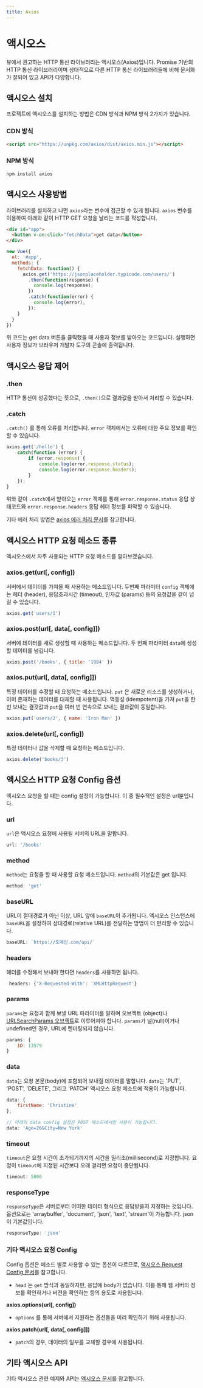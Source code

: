 ```yaml
---
title: Axios
---
```


# 액시오스

뷰에서 권고하는 HTTP 통신 라이브러리는 액시오스(Axios)입니다. Promise 기반의 HTTP 통신 라이브러리이며 상대적으로 다른 HTTP 통신 라이브러리들에 비해 문서화가 잘되어 있고 API가 다양합니다.

## 액시오스 설치

프로젝트에 액시오스를 설치하는 방법은 CDN 방식과 NPM 방식 2가지가 있습니다.

### CDN 방식

```html
<script src="https://unpkg.com/axios/dist/axios.min.js"></script>
```

### NPM 방식

```bash
npm install axios
```

## 액시오스 사용방법

라이브러리를 설치하고 나면 `axios`라는 변수에 접근할 수 있게 됩니다. `axios` 변수를 이용하여 아래와 같이 HTTP GET 요청을 날리는 코드를 작성합니다.

```html
<div id="app">
  <button v-on:click="fetchData">get data</button>
</div>
```

```js
new Vue({
  el: '#app',
  methods: {
    fetchData: function() {
      axios.get('https://jsonplaceholder.typicode.com/users/')
        .then(function(response) {
          console.log(response);
        })
        .catch(function(error) {
          console.log(error);
        });
    }
  }
})
```

위 코드는 get data 버튼을 클릭했을 때 사용자 정보를 받아오는 코드입니다. 실행하면 사용자 정보가 브라우저 개발자 도구의 콘솔에 출력됩니다.

## 액시오스 응답 제어

### .then

HTTP 통신이 성공했다는 뜻으로, `.then()`으로 결과값을 받아서 처리할 수 있습니다.

### .catch

`.catch()` 를 통해 오류를 처리합니다. `error` 객체에서는 오류에 대한 주요 정보를 확인할 수 있습니다. 

```javascript
axios.get('/hello') {
    catch(function (error) {
        if (error.response) {
            console.log(error.response.status);
            console.log(error.response.headers);
        }
    });
}
```

위와 같이 `.catch`에서 받아오는 `error` 객체를 통해 `error.response.status`  응답 상태코드와 `error.response.headers` 응답 헤더 정보를 파악할 수 있습니다. 

기타 에러 처리 방법은 [axios 에러 처리 문서](https://axios-http.com/docs/handling_errors)를 참고합니다.

## 액시오스 HTTP 요청 메소드 종류

액시오스에서 자주 사용되는 HTTP 요청 메소드를 알아보겠습니다.

### **axios.get(url[, config])**

서버에서 데이터를 가져올 때 사용하는 메소드입니다. 두번째 파라미터 `config` 객체에는 헤더 (header), 응답초과시간 (timeout), 인자값 (params) 등의 요청값을 같이 넘길 수 있습니다. 

```javascript
axios.get('users/1')
```

### axios.post(url[, data[, config]])

서버에 데이터를 새로 생성할 때 사용하는 메소드입니다. 두 번째 파라미터 `data`에 생성할 데이터를 넘깁니다. 

```javascript
axios.post('/books', { title: '1984' })
```

### **axios.put(url[, data[, config]])**

특정 데이터를 수정할 때 요청하는 메소드입니다. `put` 은 새로운 리소스를 생성하거나, 이미 존재하는 데이터를 대체할 때 사용됩니다. 멱등성 (idempotent)을 가져 `put`을 한 번 보내는 결괏값과 `put`을 여러 번 연속으로 보내는 결과값이 동일합니다. 

```javascript
axios.put('users/2', { name: 'Iron Man' })
```

### **axios.delete(url[, config])**

특정 데이터나 값을 삭제할 때 요청하는 메소드입니다. 

```javascript
axios.delete('books/3')
```

## 액시오스 HTTP 요청 Config 옵션 

액시오스 요청을 할 때는 config 설정이 가능합니다. 이 중 필수적인 설정은 url뿐입니다.

### url

`url`은 액시오스 요청에 사용될 서버의 URL을 말합니다. 

```javascript
url: '/books'
```

### method

`method`는 요청을 할 때 사용할 요청 메소드입니다. `method`의 기본값은 get 입니다.

```javascript
method: 'get'
```

### baseURL 

URL이 절대경로가 아닌 이상, URL 앞에 `baseURL`이 추가됩니다. 액시오스 인스턴스에 `baseURL`을 설정하여 상대경로(relative URL)를 전달하는 방법이 더 편리할 수 있습니다. 

```javascript
baseURL: `https://도메인.com/api/`
```

### headers

헤더를 수정해서 보내야 한다면 `headers`를 사용하면 됩니다.

```javascript
 headers: {'X-Requested-With': 'XMLHttpRequest'}
```
### params

`params`는 요청과 함께 보낼 URL 파라미터를 말하며 오브젝트 (object)나 [URLSearchParams 오브젝트](https://developer.mozilla.org/ko/docs/Web/API/URLSearchParams)로 이루어져야 합니다. `params`가 널(null)이거나 undefined인 경우, URL에 렌더링되지 않습니다.

```javascript
params: {
    ID: 13579
}
```

### data

`data`는 요청 본문(body)에 포함되어 보내질 데이터를 말합니다. `data`는 'PUT', 'POST', 'DELETE', 그리고 'PATCH' 액시오스 요청 메소드에 적용이 가능합니다. 

```javascript
data: {
    firstName: 'Christine'
},
  
// 아래의 data config 설정은 POST 메소드에서만 사용이 가능합니다.
data: 'Age=26&City=New York'
```

### timeout

`timeout`은 요청 시간이 초가되기까지의 시간을 밀리초(millisecond)로 지정합니다. 요청이 `timeout`에 지정된 시간보다 오래 걸리면 요청이 중단됩니다.

```javascript
timeout: 5000
```

### responseType

`responseType`은 서버로부터 어떠한 데이터 형식으로 응답받을지 지정하는 것입니다. 옵션으로는 'arraybuffer', 'document', 'json', 'text', 'stream'이 가능합니다. json이 기본값입니다.

```javascript
responseType: 'json'
```

### 기타 액시오스 요청 Config

Config 옵션은 메소드 별로 사용할 수 있는 옵션이 다르므로,  [액시오스 Request Config 문서](https://axios-http.com/docs/req_config)를 참고합니다.

- `head` 는 `get` 방식과 동일하지만, 응답에 body가 없습니다. 이를 통해 웹 서버의 정보를 확인하거나 버전을 확인하는 등의 용도로 사용됩니다. 

**axios.options(url[, config])**

- `options` 를 통해 서버에서 지원하는 옵션들을 미리 확인하기 위해 사용됩니다.

**axios.patch(url[, data[, config]])** 

- `patch`의 경우, 데이터의 일부를 교체할 경우에 사용됩니다. 

## 기타 액시오스 API 

기타 액시오스 관련 예제와 API는 [액시오스 문서](https://github.com/axios/axios#example)를 참고합니다.

